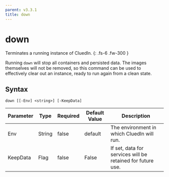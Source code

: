 ```yaml
---
parent: v3.3.1
title: down
---
```


# down

Terminates a running instance of CluedIn.
{: .fs-6 .fw-300 }

Running `down` will stop all containers and persisted data.
The images themselves will not be removed, so this command
can be used to effectively clear out an instance, ready to
run again from a clean state.

## Syntax

```
down [[-Env] <string>] [-KeepData] 
```

| Parameter | Type | Required | Default Value | Description |
| --------- | ---- | -------- | ------------- | ----------- |
| Env | String | false | default | The environment in which CluedIn will run. 
| KeepData | Flag | false | False | If set, data for services will be retained for future use. 


